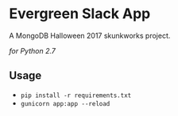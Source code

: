 # Evergreen Slack App

A MongoDB Halloween 2017 skunkworks project.

*for Python 2.7*

## Usage

* `pip install -r requirements.txt`
* `gunicorn app:app --reload`
